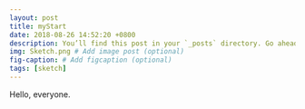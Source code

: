 ```yaml
---
layout: post
title: myStart
date: 2018-08-26 14:52:20 +0800
description: You’ll find this post in your `_posts` directory. Go ahead and edit it and re-build the site to see your changes. # Add post description (optional)
img: Sketch.png # Add image post (optional)
fig-caption: # Add figcaption (optional)
tags: [sketch]
---
```

Hello, everyone.
